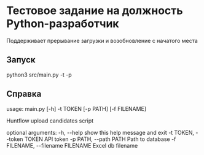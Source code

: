 # Тестовое задание на должность Python-разработчик
Поддерживает прерывание загрузки и возобновление с начатого места
## Запуск

python3 src/main.py -t <token> -p <path>

## Справка

usage: main.py [-h] -t TOKEN [-p PATH] [-f FILENAME]

Huntflow upload candidates script

optional arguments:
  -h, --help            show this help message and exit
  -t TOKEN, --token TOKEN
                        API token
  -p PATH, --path PATH  Path to database
  -f FILENAME, --filename FILENAME
                        Excel db filename

